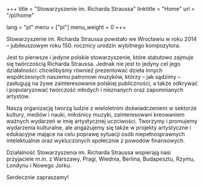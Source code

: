 +++
title = "Stowarzyszenie im. Richarda Straussa"
linktitle = "Home"
url = "/pl/home"

lang = "pl"
menu = ["pl"]
menu_weight = 0
+++

Stowarzyszenie im. Richarda Straussa powstało we Wrocławiu w roku 2014 – jubileuszowym roku 150. rocznicy urodzin wybitnego kompozytora.

Jest to pierwsze i jedyne polskie stowarzyszenie, które statutowo zajmuje się twórczością Richarda Straussa. Jednak nie jest to jedyny cel jego działalności: chcielibyśmy również prezentować dzieła innych współczesnych naszemu patronowi muzyków, którzy – jak sądzimy – zasługują na żywe zainteresowanie polskiej publiczności, a także odkrywać i popularyzować twórczość młodych i nieznanych oraz zapomnianych artystów.

Naszą organizację tworzą ludzie z wieloletnim doświadczeniem w sektorze kultury, mediów i nauki, miłośnicy muzyki, zainteresowani kreowaniem ważnych wydarzeń w imię artystycznej uczciwości. Tworzymy i promujemy wydarzenia kulturalne, ale angażujemy się także w projekty artystyczne i edukacyjne mające na celu poprawę sytuacji osób niepełnosprawnych intelektualnie oraz wykluczonych społecznie z powodów finansowych.

Działalność Stowarzyszenia im. Richarda Straussa wspierają nasi przyjaciele m.in. z Warszawy, Pragi, Wiednia, Berlina, Budapesztu, Rzymu, Londynu i Nowego Jorku.

Serdecznie zapraszamy!
